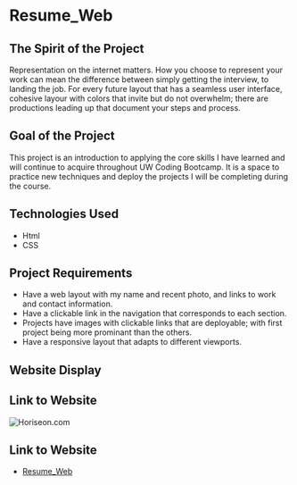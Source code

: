 # Resume_Web

## The Spirit of the Project

Representation on the internet matters. How you choose to represent your work can mean the difference between simply getting the interview, to landing the job. For every future layout that has a seamless user interface, cohesive layour with colors that invite but do not overwhelm; there are productions leading up that document your steps and process.

## Goal of the Project

This project is an introduction to applying the core skills I have learned and will continue to acquire throughout UW Coding Bootcamp. It is a space to practice new techniques and deploy the projects I will be completing during the course.

## Technologies Used

- Html
- CSS

## Project Requirements

- Have a web layout with my name and recent photo, and links to work and contact information.
- Have a clickable link in the navigation that corresponds to each section.
- Projects have images with clickable links that are deployable; with first project being more prominant than the others.
- Have a responsive layout that adapts to different viewports.

## Website Display

## Link to Website

![Horiseon.com](./images/Horiseon.com.png)

## Link to Website

- [Resume_Web](https://diaz-daniel.github.io/Resume_Web/)
